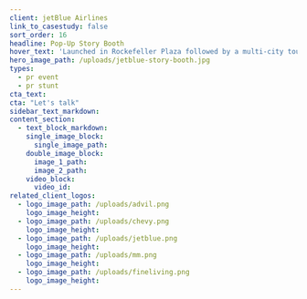 ```yaml
---
client: jetBlue Airlines
link_to_casestudy: false
sort_order: 16
headline: Pop-Up Story Booth
hover_text: 'Launched in Rockefeller Plaza followed by a multi-city tour, the Story Booth invited visitors to record stories of their experiences flying jetBlue'
hero_image_path: /uploads/jetblue-story-booth.jpg
types:
  - pr event
  - pr stunt
cta_text:
cta: "Let's talk"
sidebar_text_markdown:
content_section:
  - text_block_markdown:
    single_image_block:
      single_image_path:
    double_image_block:
      image_1_path:
      image_2_path:
    video_block:
      video_id:
related_client_logos:
  - logo_image_path: /uploads/advil.png
    logo_image_height:
  - logo_image_path: /uploads/chevy.png
    logo_image_height:
  - logo_image_path: /uploads/jetblue.png
    logo_image_height:
  - logo_image_path: /uploads/mm.png
    logo_image_height:
  - logo_image_path: /uploads/fineliving.png
    logo_image_height:
---
```

